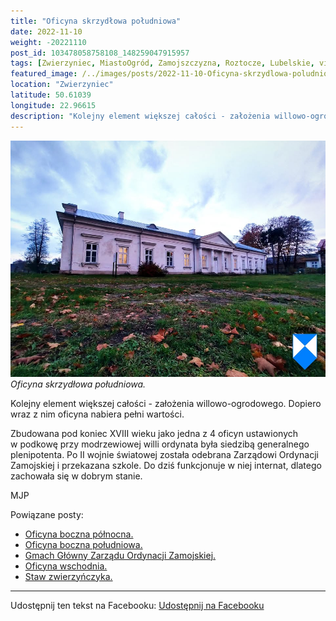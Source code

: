 ```yaml
---
title: "Oficyna skrzydłowa południowa"
date: 2022-11-10
weight: -20221110
post_id: 103478058758108_148259047915957
tags: [Zwierzyniec, MiastoOgród, Zamojszczyzna, Roztocze, Lubelskie, villarestituta, turystyka, dziedzictwo, zabytki, krajobrazy]
featured_image: /../images/posts/2022-11-10-Oficyna-skrzydlowa-poludniowa.jpg
location: "Zwierzyniec"
latitude: 50.61039
longitude: 22.96615
description: "Kolejny element większej całości - założenia willowo-ogrodowego. Dopiero wraz z nim oficyna nabiera pełni wartości...."
---
```


![Oficyna skrzydłowa południowa.](/images/posts/2022-11-10-Oficyna-skrzydlowa-poludniowa.jpg)
*Oficyna skrzydłowa południowa.*

Kolejny element większej całości - założenia willowo-ogrodowego. Dopiero wraz z nim oficyna nabiera pełni wartości.

Zbudowana pod koniec XVIII wieku jako jedna z 4 oficyn ustawionych w podkowę przy modrzewiowej willi ordynata była siedzibą generalnego plenipotenta.
Po II wojnie światowej została odebrana Zarządowi Ordynacji Zamojskiej i przekazana szkole. Do dziś funkcjonuje w niej internat, dlatego zachowała się w dobrym stanie.



MJP

Powiązane posty:
- [Oficyna boczna północna.](/posts/Oficyna-boczna-polnocna)
- [Oficyna boczna południowa.](/posts/Oficyna-boczna-poludniowa)
- [Gmach Główny Zarządu Ordynacji Zamojskiej.](/posts/Gmach-Glowny-Zarzadu-Ordynacji-Zamojskiej)
- [Oficyna wschodnia.](/posts/Oficyna-wschodnia)
- [Staw zwierzyńczyka.](/posts/Staw-zwierzynczyka)


---

Udostępnij ten tekst na Facebooku:
[Udostępnij na Facebooku](https://www.facebook.com/sharer/sharer.php?u=https://stowarzyszeniewachniewskiej.pl/posts/Oficyna-skrzydlowa-poludniowa)

<script type="application/ld+json">
{
  "@context": "https://schema.org",
  "@type": "BlogPosting",
  "headline": "Oficyna skrzydłowa południowa.",
  "datePublished": "2022-11-10",
  "dateModified": "2022-11-10",
  "author": {
    "@type": "Organization",
    "name": "Stowarzyszenie Wachniewskiej"
  },
  "publisher": {
    "@type": "Organization",
    "name": "Stowarzyszenie im. Aleksandry Wachniewskiej",
    "logo": {
      "@type": "ImageObject",
      "url": "https://stowarzyszeniewachniewskiej.pl/images/logo/logo.svg"
    }
  },
  "mainEntityOfPage": {
    "@type": "WebPage",
    "@id": "https://stowarzyszeniewachniewskiej.pl/posts/Oficyna-skrzydlowa-poludniowa"
  },
  "image": {
    "@type": "ImageObject",
    "url": "https://stowarzyszeniewachniewskiej.pl/images/posts/2022-11-10-Oficyna-skrzydlowa-poludniowa.jpg"
  },
  "articleSection": "Dziedzictwo Kulturowe i Zabytki",
  "keywords": "Zwierzyniec, MiastoOgród, Zamojszczyzna, Roztocze, Lubelskie, villarestituta, turystyka, dziedzictwo, zabytki, krajobrazy",
  "wordCount": 61,
  "articleBody": "Kolejny element większej całości - założenia willowo-ogrodowego. Dopiero wraz z nim oficyna nabiera pełni wartości.\n\nZbudowana pod koniec XVIII wieku jako jedna z 4 oficyn ustawionych w podkowę przy modrzewiowej willi ordynata była siedzibą generalnego plenipotenta.\nPo II wojnie światowej została odebrana Zarządowi Ordynacji Zamojskiej i przekazana szkole. Do dziś funkcjonuje w niej internat, dlatego zachowała się w dobrym stanie.\n\n         \n\nMJP",
  "description": "Odkryj piękno Zwierzyńca i jego zabytki."
}
</script>
<script type="application/ld+json">
{
  "@context": "https://schema.org",
  "@type": "BreadcrumbList",
  "itemListElement": [
    {
      "@type": "ListItem",
      "position": 1,
      "name": "Home",
      "item": "https://stowarzyszeniewachniewskiej.pl"
    },
    {
      "@type": "ListItem",
      "position": 2,
      "name": "posts",
      "item": "https://stowarzyszeniewachniewskiej.pl/posts"
    },
    {
      "@type": "ListItem",
      "position": 3,
      "name": "Oficyna skrzydłowa południowa.",
      "item": "https://stowarzyszeniewachniewskiej.pl/posts/Oficyna-skrzydlowa-poludniowa"
    }
  ]
}
</script>
